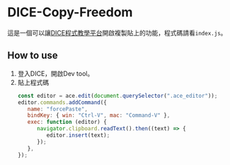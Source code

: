 # DICE-Copy-Freedom
這是一個可以讓[DICE程式教學平台](http://dice.18dice.tw/diceweb/)開啟複製貼上的功能，程式碼請看`index.js`。

## How to use
1. 登入DICE，開啟Dev tool。
2. 貼上程式碼
   ```js
   const editor = ace.edit(document.querySelector(".ace_editor"));
   editor.commands.addCommand({
      name: "forcePaste",
      bindKey: { win: "Ctrl-V", mac: "Command-V" },
      exec: function (editor) {
         navigator.clipboard.readText().then((text) => {
            editor.insert(text);
         });
      },
   });
   ```
